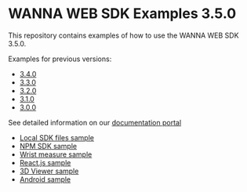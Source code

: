# WANNA WEB SDK Examples 3.5.0

This repository contains examples of how to use the WANNA WEB SDK 3.5.0.

Examples for previous versions:

- [3.4.0](https://github.com/WANNABY/websdk-examples/tree/3.4.0)
- [3.3.0](https://github.com/WANNABY/websdk-examples/tree/3.3.0)
- [3.2.0](https://github.com/WANNABY/websdk-examples/tree/3.2.0)
- [3.1.0](https://github.com/WANNABY/websdk-examples/tree/3.1.0)
- [3.0.0](https://github.com/WANNABY/websdk-examples/tree/3.0.0)

See detailed information on our [documentation portal](https://docs.wanna.fashion/web/intro)

- [Local SDK files sample](./local_sdk_sample)
- [NPM SDK sample](./npm_sdk_sample)
- [Wrist measure sample](./wrist_measure_sample)
- [React.js sample](./react_sample)
- [3D Viewer sample](./3d_viewer_sample)
- [Android sample](./android_sample)
